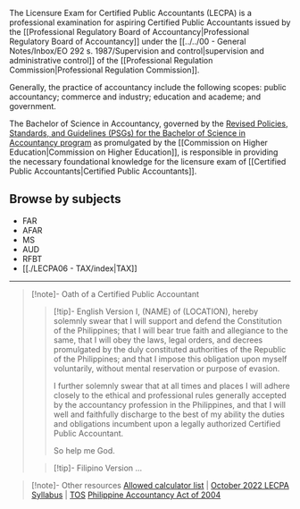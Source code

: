 The Licensure Exam for Certified Public Accountants (LECPA) is a professional examination for aspiring Certified Public Accountants issued by the [[Professional Regulatory Board of Accountancy|Professional Regulatory Board of Accountancy]] under the [[../../00 - General Notes/Inbox/EO 292 s. 1987/Supervision and control|supervision and administrative control]] of the [[Professional Regulation Commission|Professional Regulation Commission]].

Generally, the practice of accountancy include the following scopes: public accountancy; commerce and industry; education and academe; and government.

The Bachelor of Science in Accountancy, governed by the [Revised Policies, Standards, and Guidelines (PSGs) for the Bachelor of Science in Accountancy program](https://ched.gov.ph/wp-content/uploads/2017/10/CMO-27-s-2017.pdf) as promulgated by the [[Commission on Higher Education|Commission on Higher Education]], is responsible in providing the necessary foundational knowledge for the licensure exam of [[Certified Public Accountants|Certified Public Accountants]]. 
## Browse by subjects
- FAR
- AFAR
- MS
- AUD
- RFBT
- [[./LECPA06 - TAX/index|TAX]]

---
>[!note]- Oath of a Certified Public Accountant
>> [!tip]- English Version
>> I, (NAME) of (LOCATION), hereby solemnly swear that I will support and defend the Constitution of the Philippines; that I will bear true faith and allegiance to the same, that I will obey the laws, legal orders, and decrees promulgated by the duly constituted authorities of the Republic of the Philippines; and that I impose this obligation upon myself voluntarily, without mental reservation or purpose of evasion.
>> 
>> I further solemnly swear that at all times and places I will adhere closely to the ethical and professional rules generally accepted by the accountancy profession in the Philippines, and that I will well and faithfully discharge to the best of my ability the duties and obligations incumbent upon a legally authorized Certified Public Accountant.
>> 
>> So help me God.
>
>> [!tip]- Filipino Version
>> …
>

>[!note]- Other resources
>[Allowed calculator list](https://www.prc.gov.ph/article/updated-list-non-programmable-calculators-allowed-be-used-licensure-examinations/7305) | [October 2022 LECPA Syllabus](https://www.prc.gov.ph/sites/default/files/2022-30%20Annexes%20Syllabi%20Effective%20October%202022.pdf) | [TOS](https://www.prc.gov.ph/sites/default/files/2022-30%20BOA%20TOS%20Final.pdf) 
>[Philippine Accountancy Act of 2004](https://www.officialgazette.gov.ph/2004/05/13/republic-act-no-9298/)

